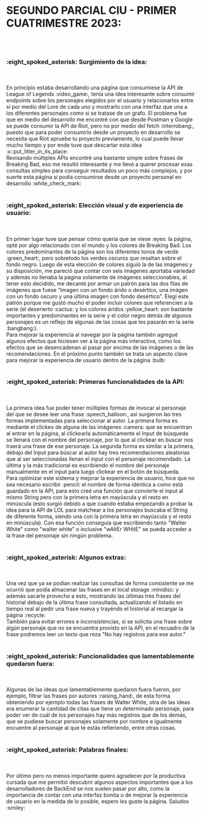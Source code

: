 <h1>SEGUNDO PARCIAL CIU - PRIMER CUATRIMESTRE 2023:</h1><br><br>

<h3>:eight_spoked_asterisk: Surgimiento de la idea:</h3><br><br>
 En principio estaba desarrollando una página que consumiese la API de League of Legends :video_game:, tenía una idea interesante sobre consumir endpoints sobre los personajes elegidos por el usuario y relacionarlos entre sí por medio del Lore de cada uno y mostrarlo con una interfaz que una a los diferentes personajes como si se tratase de un grafo. El problema fue que en medio del desarrollo me encontré con que desde Postman y Google se puede consumir la API de Riot, pero no por medio del fetch :interrobang:, puesto que para poder consumirlo desde un proyecto en desarrollo se necesita que Riot apruebe tu proyecto previamente, lo cual puede llevar mucho tiempo y por ende tuve que descartar esta idea :x::put_litter_in_its_place:<br>
 Revisando múltiples APIs encontré una bastante simple sobre frases de Breaking Bad, eso me resultó interesante y me llevó a querer procesar esas consultas simples para conseguir resultados un poco más complejos, y por suerte esta página sí podía consumirse desde un proyecto personal en desarrollo :white_check_mark:<br><br>

<h3>:eight_spoked_asterisk: Elección visual y de experiencia de usuario:</h3><br><br>
 En primer lugar tuve que pensar cómo quería que se viese :eyes: la página, opté por algo relacionado con el mundo y los colores de Breaking Bad. Los colores predominantes de la página son los diferentes tonos de verde :green_heart:, pero sobretodo los verdes oscuros que resaltan sobre el fondo negro. Luego de esta elección de colores siguió la de las imágenes y su disposición, me pareció que contar con seis imágenes aportaba variedad y además no llenaba la página solamente de imágenes seleccionables, al tener esto decidido, me decanté por armar un patrón para las dos filas de imágenes que fuese "Imagen con un fondo árido o desértico, una imágen con un fondo oscuro y una última imagen con fondo desértico". Elegí este patrón porque me gustó mucho el poder incluir colores que referencien a la serie (el deserierto :cactus: y los colores áridos :yellow_heart: son bastante importantes y predominantes en la serie y el color negro detrás de algunos personajes es un reflejo de algunas de las cosas que les pasarán en la serie :bangbang:).<br>
  Para mejorar la experiencia al navegar por la página también agregué algunos efectos que hiciesen ver a la página más interactiva, como los efectos que se desencadenan al pasar por encima de las imágenes o de las recomendaciones. En el próximo punto también se trata un aspecto clave para mejorar la experiencia de usuario dentro de la página :bulb:<br><br>
 
<h3>:eight_spoked_asterisk: Primeras funcionalidades de la API:</h3><br><br>
 La primera idea fue poder tener múltiples formas de invocar al personaje del que se desee leer una frase :speech_balloon:, así surgieron las tres formas implementadas para seleccionar al autor. La primera forma es mediante el clickeo de alguna de las imágenes :camera: que se encuentran al entrar en la página, al clickearla automáticamente el Input de búsqueda se llenará con el nombre del personaje, por lo que al clickear en buscar nos traerá una frase de ese personaje. La segunda forma es similar a la primera, debajo del Input para búscar al autor hay tres recomendaciones aleatorias que al ser seleccionadas llenan el input con el personaje recomendado. La última y la más tradicional es escribiendo el nombre del personaje manualmente en el input para luego clickear en el botón de búsqueda.<br>
  Para optimizar este sistema y mejorar la experiencia de usuario, hice que no sea necesario escribir :pencil: el nombre de forma idéntica a como está guardado en la API, para esto creé una función que convierte el input al mismo String pero con la primera letra en mayúscula y el resto en minúscula (esto surgió debido a que cuando estaba empezando a probar la idea para la API de LOL para matchear a los personajes buscaba el String de diferente forma, siendo una con la primera letra en mayúscula y el resto en minúscula). Con esa función conseguía que escribiendo tanto "Walter White" como "walter white" o inclusive "wAltEr WHitE" se pueda acceder a la frase del personaje sin ningún problema.<br><br>

<h3>:eight_spoked_asterisk: Algunos extras:</h3><br><br>
 Una vez que ya se podían realizar las consultas de forma consistente se me ocurrió que podía almacenar las frases en el local storage :minidisc: y además sacarle provecho a esto, mostrando las últimas tres frases del historial debajo de la última frase consultada, actualizando el listado en tiempo real al pedir una frase nueva y trayéndo el historial al recargar la página :recycle:<br>
 También para evitar errores e inconsistencias, si se solicita una frase sobre algún personaje que no se encuentra provisto en la API, en el recuadro de la frase podremos leer un texto que reza "No hay registros para ese autor."<br><br>

<h3>:eight_spoked_asterisk: Funcionalidades que lamentablemente quedaron fuera:</h3><br><br>
 Algunas de las ideas que lamentablemente quedaron fuera fueron, por ejemplo, filtrar las frases por autores :raising_hand:, de esta forma obteniendo por ejemplo todas las frases de Walter White, otra de las ideas era enumerar la cantidad de citas que tiene un determinado personaje, para poder ver de cuál de los personajes hay más registros que de los demás, que se pudiese buscar personajes solamente por nombre e igualmente encuentre al personaje al que te estás refieriendo, entre otras cosas.<br><br>

<h3>:eight_spoked_asterisk: Palabras finales:</h3><br><br>
 Por último pero no menos importante quiero agradecer por la productiva cursada que me permitió descubrir algunos aspectos importantes que a los desarrolladores de BackEnd se nos suelen pasar por alto, como la importancia de contar con una interfaz bonita o de mejorar la experiencia de usuario en la medida de lo posible, espero les guste la página. Saludos :smiley:
